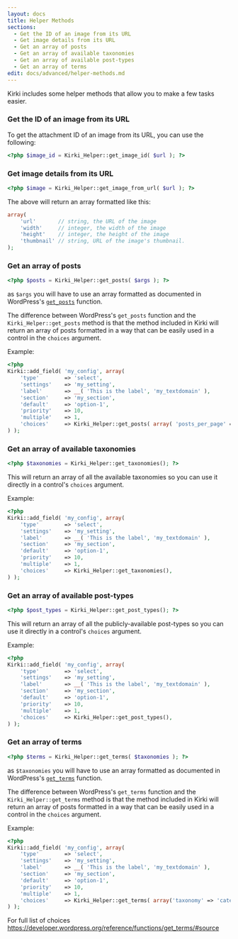 ```yaml
---
layout: docs
title: Helper Methods
sections:
  - Get the ID of an image from its URL
  - Get image details from its URL
  - Get an array of posts
  - Get an array of available taxonomies
  - Get an array of available post-types
  - Get an array of terms
edit: docs/advanced/helper-methods.md
---
```


Kirki includes some helper methods that allow you to make a few tasks easier.

### Get the ID of an image from its URL

To get the attachment ID of an image from its URL, you can use the following:

```php
<?php $image_id = Kirki_Helper::get_image_id( $url ); ?>
```

### Get image details from its URL

```php
<?php $image = Kirki_Helper::get_image_from_url( $url ); ?>
```

The above will return an array formatted like this:

```php
array(
	'url'       // string, the URL of the image
	'width'     // integer, the width of the image
	'height'    // integer, the height of the image
	'thumbnail' // string, URL of the image's thumbnail.
);
```

### Get an array of posts

```php
<?php $posts = Kirki_Helper::get_posts( $args ); ?>
```

as `$args` you will have to use an array formatted as documented in WordPress's [`get_posts`](https://codex.wordpress.org/Template_Tags/get_posts) function.

The difference between WordPress's `get_posts` function and the `Kirki_Helper::get_posts` method is that the method included in Kirki will return an array of posts formatted in a way that can be easily used in a control in the `choices` argument.

Example:

```php
<?php
Kirki::add_field( 'my_config', array(
	'type'        => 'select',
	'settings'    => 'my_setting',
	'label'       => __( 'This is the label', 'my_textdomain' ),
	'section'     => 'my_section',
	'default'     => 'option-1',
	'priority'    => 10,
	'multiple'    => 1,
	'choices'     => Kirki_Helper::get_posts( array( 'posts_per_page' => 10, 'post_type' => 'page' ) ),
) );
```

### Get an array of available taxonomies

```php
<?php $taxonomies = Kirki_Helper::get_taxonomies(); ?>
```

This will return an array of all the available taxonomies so you can use it directly in a control's `choices` argument.

Example:

```php
<?php
Kirki::add_field( 'my_config', array(
	'type'        => 'select',
	'settings'    => 'my_setting',
	'label'       => __( 'This is the label', 'my_textdomain' ),
	'section'     => 'my_section',
	'default'     => 'option-1',
	'priority'    => 10,
	'multiple'    => 1,
	'choices'     => Kirki_Helper::get_taxonomies(),
) );
```

### Get an array of available post-types

```php
<?php $post_types = Kirki_Helper::get_post_types(); ?>
```

This will return an array of all the publicly-available post-types so you can use it directly in a control's `choices` argument.

Example:

```php
<?php
Kirki::add_field( 'my_config', array(
	'type'        => 'select',
	'settings'    => 'my_setting',
	'label'       => __( 'This is the label', 'my_textdomain' ),
	'section'     => 'my_section',
	'default'     => 'option-1',
	'priority'    => 10,
	'multiple'    => 1,
	'choices'     => Kirki_Helper::get_post_types(),
) );
```

### Get an array of terms

```php
<?php $terms = Kirki_Helper::get_terms( $taxonomies ); ?>
```

as `$taxonomies` you will have to use an array formatted as documented in WordPress's [`get_terms`](https://developer.wordpress.org/reference/functions/get_terms/) function.

The difference between WordPress's `get_terms` function and the `Kirki_Helper::get_terms` method is that the method included in Kirki will return an array of posts formatted in a way that can be easily used in a control in the `choices` argument.

Example:

```php
<?php
Kirki::add_field( 'my_config', array(
	'type'        => 'select',
	'settings'    => 'my_setting',
	'label'       => __( 'This is the label', 'my_textdomain' ),
	'section'     => 'my_section',
	'default'     => 'option-1',
	'priority'    => 10,
	'multiple'    => 1,
	'choices'     => Kirki_Helper::get_terms( array('taxonomy' => 'category') ),
) );
```
For full list of choices https://developer.wordpress.org/reference/functions/get_terms/#source
